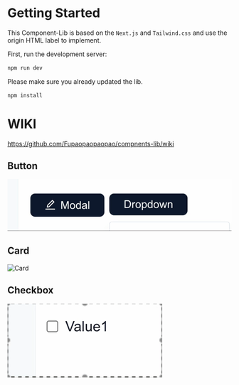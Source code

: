 # Getting Started

This Component-Lib is based on the `Next.js` and `Tailwind.css` and use the origin HTML label to implement.

First, run the development server:

```bash
npm run dev
```
Please make sure you already updated the lib.

```bash
npm install
```
# WIKI 
https://github.com/Fupaopaopaopao/compnents-lib/wiki

## Button
![Button](https://github.com/Fupaopaopaopao/compnents-lib/blob/main/public/btn.gif)
## Card
![Card](https://github.com/Fupaopaopaopao/compnents-lib/blob/main/public/card.gif)
## Checkbox
![Checkbox](https://github.com/Fupaopaopaopao/compnents-lib/blob/main/public/cb.gif)
 